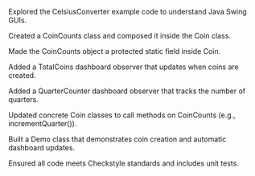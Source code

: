 Explored the CelsiusConverter example code to understand Java Swing GUIs.

Created a CoinCounts class and composed it inside the Coin class.

Made the CoinCounts object a protected static field inside Coin.

Added a TotalCoins dashboard observer that updates when coins are created.

Added a QuarterCounter dashboard observer that tracks the number of quarters.

Updated concrete Coin classes to call methods on CoinCounts (e.g., incrementQuarter()).

Built a Demo class that demonstrates coin creation and automatic dashboard updates.

Ensured all code meets Checkstyle standards and includes unit tests.
